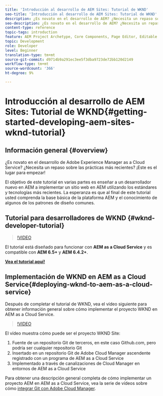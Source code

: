 ```yaml
---
title: 'Introducción al desarrollo de AEM Sites: Tutorial de WKND'
seo-title: 'Introducción al desarrollo de AEM Sites: Tutorial de WKND'
description: ¿Es novato en el desarrollo de AEM? ¿Necesita un repaso sobre las prácticas recomendadas? ¡Este es el lugar para empezar! El objetivo de este tutorial en varias partes es enseñar a un desarrollador nuevo en AEM a implementar un sitio web en AEM utilizando los estándares y tecnologías más recientes.
seo-description: ¿Es novato en el desarrollo de AEM? ¿Necesita un repaso sobre las prácticas recomendadas? ¡Este es el lugar para empezar! El objetivo de este tutorial en varias partes es enseñar a un desarrollador nuevo en AEM a implementar un sitio web en AEM utilizando los estándares y tecnologías más recientes.
content-type: reference
topic-tags: introduction
feature: AEM Project Archetype, Core Components, Page Editor, Editable Templates
topic: Development
role: Developer
level: Beginner
translation-type: tm+mt
source-git-commit: d9714b9a291ec3ee5f3dba9723de72bb120d2149
workflow-type: tm+mt
source-wordcount: '366'
ht-degree: 9%

---
```



# Introducción al desarrollo de AEM Sites: Tutorial de WKND{#getting-started-developing-aem-sites-wknd-tutorial}

## Información general {#overview}

¿Es novato en el desarrollo de Adobe Experience Manager as a Cloud Service? ¿Necesita un repaso sobre las prácticas más recientes? ¡Este es el lugar para empezar!

El objetivo de este tutorial en varias partes es enseñar a un desarrollador nuevo en AEM a implementar un sitio web en AEM utilizando los estándares y tecnologías más recientes. La esperanza es que al final de este tutorial usted comprenda la base básica de la plataforma AEM y el conocimiento de algunos de los patrones de diseño comunes.

## Tutorial para desarrolladores de WKND {#wknd-developer-tutorial}

>[!VIDEO](https://video.tv.adobe.com/v/30476?quality=12&learn=on)

El tutorial está diseñado para funcionar con **AEM as a Cloud Service** y es compatible con **AEM 6.5+** y **AEM 6.4.2+**.

**[Vea el tutorial aquí!](https://docs.adobe.com/content/help/en/experience-manager-learn/getting-started-wknd-tutorial-develop/overview.html)**

## Implementación de WKND en AEM as a Cloud Service{#deploying-wknd-to-aem-as-a-cloud-service}

Después de completar el tutorial de WKND, vea el vídeo siguiente para obtener información general sobre cómo implementar el proyecto WKND en AEM as a Cloud Service.

>[!VIDEO](https://video.tv.adobe.com/v/30191?quality=12&learn=on)

El vídeo muestra cómo puede ser el proyecto WKND Site:

1. Fuente de un repositorio Git de terceros, en este caso Github.com, pero podría ser cualquier repositorio Git
2. Insertado en un repositorio Git de Adobe Cloud Manager ascendente registrado con un programa de AEM as a Cloud Service
3. Implementado a través de canalizaciones de Cloud Manager en entornos de AEM as a Cloud Service

Para obtener una descripción general completa de cómo implementar un proyecto AEM en AEM as a Cloud Service, vea la serie de vídeos sobre cómo [integrar Git con Adobe Cloud Manager](https://docs.adobe.com/content/help/en/experience-manager-cloud-manager/using/managing-code/setup-cloud-manager-git-integration.html).
